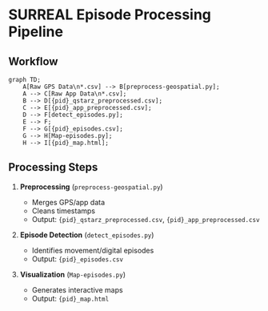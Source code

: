 # SURREAL Episode Processing Pipeline

## Workflow

```mermaid
graph TD;
    A[Raw GPS Data\n*.csv] --> B[preprocess-geospatial.py];
    A --> C[Raw App Data\n*.csv];
    B --> D[{pid}_qstarz_preprocessed.csv];
    C --> E[{pid}_app_preprocessed.csv];
    D --> F[detect_episodes.py];
    E --> F;
    F --> G[{pid}_episodes.csv];
    G --> H[Map-episodes.py];
    H --> I[{pid}_map.html];
```


## Processing Steps
1. **Preprocessing** (`preprocess-geospatial.py`)
   - Merges GPS/app data
   - Cleans timestamps
   - Output: `{pid}_qstarz_preprocessed.csv`, `{pid}_app_preprocessed.csv`

2. **Episode Detection** (`detect_episodes.py`)
   - Identifies movement/digital episodes
   - Output: `{pid}_episodes.csv`

3. **Visualization** (`Map-episodes.py`)
   - Generates interactive maps
   - Output: `{pid}_map.html`